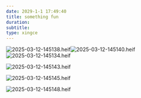 ```yaml
---
date: 2029-1-1 17:49:40
title: something fun
duration: 
subtitle: 
type: xingce
---
```


![2025-03-12-145138.heif](https://jachin-img.oss-cn-beijing.aliyuncs.com/2025-03-12-145138.heif.jpg)![2025-03-12-145140.heif](https://jachin-img.oss-cn-beijing.aliyuncs.com/2025-03-12-145140.heif.jpg)![2025-03-12-145134.heif](https://jachin-img.oss-cn-beijing.aliyuncs.com/2025-03-12-145134.heif.jpg)

![2025-03-12-145143.heif](https://jachin-img.oss-cn-beijing.aliyuncs.com/2025-03-12-145143.heif.jpg)

![2025-03-12-145145.heif](https://jachin-img.oss-cn-beijing.aliyuncs.com/2025-03-12-145145.heif.jpg)

![2025-03-12-145148.heif](https://jachin-img.oss-cn-beijing.aliyuncs.com/2025-03-12-145148.heif.jpg)
